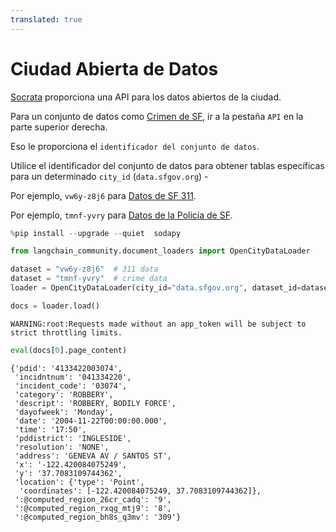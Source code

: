 ```yaml
---
translated: true
---
```


# Ciudad Abierta de Datos

[Socrata](https://dev.socrata.com/foundry/data.sfgov.org/vw6y-z8j6) proporciona una API para los datos abiertos de la ciudad.

Para un conjunto de datos como [Crimen de SF](https://data.sfgov.org/Public-Safety/Police-Department-Incident-Reports-Historical-2003/tmnf-yvry), ir a la pestaña `API` en la parte superior derecha.

Eso le proporciona el `identificador del conjunto de datos`.

Utilice el identificador del conjunto de datos para obtener tablas específicas para un determinado `city_id` (`data.sfgov.org`) -

Por ejemplo, `vw6y-z8j6` para [Datos de SF 311](https://dev.socrata.com/foundry/data.sfgov.org/vw6y-z8j6).

Por ejemplo, `tmnf-yvry` para [Datos de la Policía de SF](https://dev.socrata.com/foundry/data.sfgov.org/tmnf-yvry).

```python
%pip install --upgrade --quiet  sodapy
```

```python
from langchain_community.document_loaders import OpenCityDataLoader
```

```python
dataset = "vw6y-z8j6"  # 311 data
dataset = "tmnf-yvry"  # crime data
loader = OpenCityDataLoader(city_id="data.sfgov.org", dataset_id=dataset, limit=2000)
```

```python
docs = loader.load()
```

```output
WARNING:root:Requests made without an app_token will be subject to strict throttling limits.
```

```python
eval(docs[0].page_content)
```

```output
{'pdid': '4133422003074',
 'incidntnum': '041334220',
 'incident_code': '03074',
 'category': 'ROBBERY',
 'descript': 'ROBBERY, BODILY FORCE',
 'dayofweek': 'Monday',
 'date': '2004-11-22T00:00:00.000',
 'time': '17:50',
 'pddistrict': 'INGLESIDE',
 'resolution': 'NONE',
 'address': 'GENEVA AV / SANTOS ST',
 'x': '-122.420084075249',
 'y': '37.7083109744362',
 'location': {'type': 'Point',
  'coordinates': [-122.420084075249, 37.7083109744362]},
 ':@computed_region_26cr_cadq': '9',
 ':@computed_region_rxqg_mtj9': '8',
 ':@computed_region_bh8s_q3mv': '309'}
```
